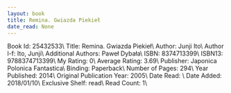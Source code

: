 ```yaml
---
layout: book
title: Remina. Gwiazda Piekieł
date_read: None
---
```


Book Id: 25432533\ 
Title: Remina. Gwiazda Piekieł\ 
Author: Junji Ito\ 
Author l-f: Ito, Junji\ 
Additional Authors: Paweł Dybała\ 
ISBN: 8374713399\ 
ISBN13: 9788374713399\ 
My Rating: 0\ 
Average Rating: 3.69\ 
Publisher: Japonica Polonica Fantastica\ 
Binding: Paperback\ 
Number of Pages: 294\ 
Year Published: 2014\ 
Original Publication Year: 2005\ 
Date Read: \ 
Date Added: 2018/01/10\ 
Exclusive Shelf: read\ 
Read Count: 1\ 

